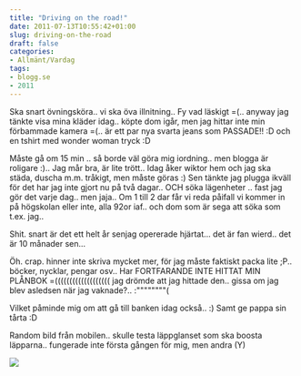 ```yaml
---
title: "Driving on the road!"
date: 2011-07-13T10:55:42+01:00
slug: driving-on-the-road
draft: false
categories:
- Allmänt/Vardag
tags:
- blogg.se
- 2011
---
```

Ska snart övningsköra.. vi ska öva illnitning.. Fy vad läskigt =(.. anyway jag tänkte visa mina kläder idag.. köpte dom igår, men jag hittar inte min förbammade kamera =(.. är ett par nya svarta jeans som PASSADE!! :D och en tshirt med wonder woman tryck :D  
  
Måste gå om 15 min .. så borde väl göra mig iordning.. men blogga är roligare :).. Jag mår bra, är lite trött.. Idag åker wiktor hem och jag ska städa, duscha m.m. tråkigt, men måste göras :) Sen tänkte jag plugga ikväll för det har jag inte gjort nu på två dagar.. OCH söka lägenheter .. fast jag gör det varje dag.. men jaja.. Om 1 till 2 dar får vi reda påifall vi kommer in på högskolan eller inte, alla 92or iaf.. och dom som är sega att söka som t.ex. jag..  
  
  
Shit. snart är det ett helt år senjag opererade hjärtat... det är fan wierd.. det är 10 månader sen...  
  
Öh. crap. hinner inte skriva mycket mer, för jag måste faktiskt packa lite ;P.. böcker, nycklar, pengar osv.. Har FORTFARANDE INTE HITTAT MIN PLÅNBOK =((((((((((((((((((( jag drömde att jag hittade den.. gissa om jag blev asledsen när jag vaknade?.. :""""""""(  
  
Vilket påminde mig om att gå till banken idag också.. :) Samt ge pappa sin tårta :D  
  
  
Random bild från mobilen.. skulle testa läppglanset som ska boosta läpparna.. fungerade inte första gången för mig, men andra (Y)  
  
![](/assets/images/blogg.se/wp_001066_157065702.jpg)